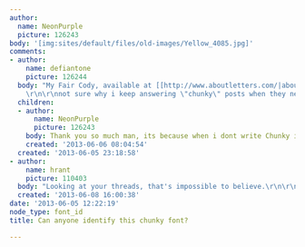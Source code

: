 ```yaml
---
author:
  name: NeonPurple
  picture: 126243
body: '[img:sites/default/files/old-images/Yellow_4085.jpg]'
comments:
- author:
    name: defiantone
    picture: 126244
  body: "My Fair Cody, available at [[http://www.aboutletters.com/|aboutletters]].
    \r\n\r\nnot sure why i keep answering \"chunky\" posts when they never are."
  children:
  - author:
      name: NeonPurple
      picture: 126243
    body: Thank you so much man, its because when i dont write Chunky i get no replies
    created: '2013-06-06 08:04:54'
  created: '2013-06-05 23:18:58'
- author:
    name: hrant
    picture: 110403
  body: "Looking at your threads, that's impossible to believe.\r\n\r\nhhp\r\n"
  created: '2013-06-08 16:00:38'
date: '2013-06-05 12:22:19'
node_type: font_id
title: Can anyone identify this chunky font?

---
```

